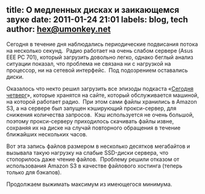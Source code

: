 title: О медленных дисках и заикающемся звуке
date: 2011-01-24 21:01
labels: blog, tech
author: hex@umonkey.net
---
Сегодня в течение дня наблюдались периодические подвисания потока на несколько
секунд.  Радио работает на очень слабом сервере (Asus EEE PC 701), который
загрузить довольно легко, однако беглый анализ ситуации показал, что проблема не
связана ни с нагрузкой на процессор, ни на сетевой интерфейс.  Под подозрением
оставались диски.

Оказалось что некто решил загрузить все эпизоды подкаста «[Сегодня
четверг][aw]», которые хранятся на сайте, который обслуживается машиной, на
которой работает радио.  При этом сами файлы хранились в Amazon S3, а на сервере
был запущен кэширующий прокси-сервер, для снижения количества запросов.  Кэш
используется не очень большой, поэтому прокси-серверу приходилось скачивать
файлы извне, сохраняя их на диске на случай повторного обращения в течение
ближайших нескольких часов.

Вот эта запись файлов размером в несколько десятков мегабайтов и вызывала такую
нагрузку на слабые SSD-диски сервера, что стопорилось даже чтение файлов. 
Проблему решили отказом от использования Amazon S3 в качестве файлового хостинга
(теперь только для бэкапов).

Продолжаем выжимать максимум из имеющегося минимума.

[aw]: http://afterwednesday.rpod.ru/
